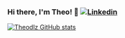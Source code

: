 ### Hi there, I'm Theo! 👋 [![Linkedin](https://img.shields.io/badge/-LinkedIn-midnightblue?style=flat&logo=Linkedin&logoColor=white)](https://www.linkedin.com/in/theophiledulaz/)

<!--
**Theodlz/Theodlz** is a ✨ _special_ ✨ repository because its `README.md` (this file) appears on your GitHub profile.

Here are some ideas to get you started:

- 🔭 I’m currently working on ...
- 🌱 I’m currently learning ...
- 👯 I’m looking to collaborate on ...
- 🤔 I’m looking for help with ...
- 💬 Ask me about ...
- 📫 How to reach me: ...
- 😄 Pronouns: ...
- ⚡ Fun fact: ...
-->

[![Theodlz GitHub stats](https://github-readme-stats.vercel.app/api/?username=Theodlz&theme=github_dark&show_icons=true)](https://github.com/anuraghazra/github-readme-stats)

